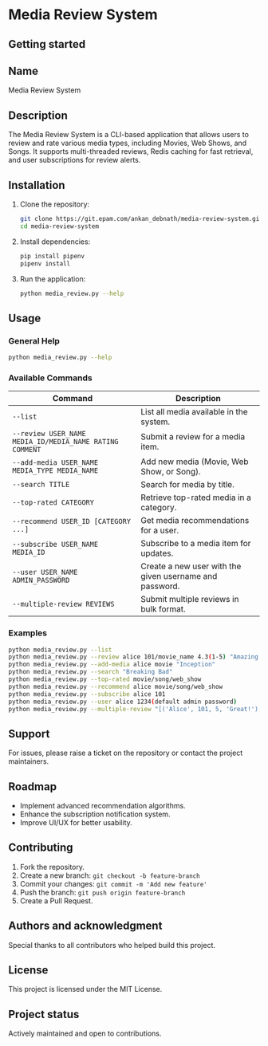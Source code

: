 # Media Review System

## Getting started

## Name
Media Review System

## Description
The Media Review System is a CLI-based application that allows users to review and rate various media types, including Movies, Web Shows, and Songs. It supports multi-threaded reviews, Redis caching for fast retrieval, and user subscriptions for review alerts.


## Installation
1. Clone the repository:
   ```sh
   git clone https://git.epam.com/ankan_debnath/media-review-system.git
   cd media-review-system
   ```
2. Install dependencies:
   ```sh
   pip install pipenv
   pipenv install
   ```
3. Run the application:
   ```sh
   python media_review.py --help
   ```

## Usage
### General Help
```sh
python media_review.py --help
```

### Available Commands
| Command | Description |
|---------|-------------|
| `--list` | List all media available in the system. |
| `--review USER_NAME MEDIA_ID/MEDIA_NAME RATING COMMENT` | Submit a review for a media item. |
| `--add-media USER_NAME MEDIA_TYPE MEDIA_NAME` | Add new media (Movie, Web Show, or Song). |
| `--search TITLE` | Search for media by title. |
| `--top-rated CATEGORY` | Retrieve top-rated media in a category. |
| `--recommend USER_ID [CATEGORY ...]` | Get media recommendations for a user. |
| `--subscribe USER_NAME MEDIA_ID` | Subscribe to a media item for updates. |
| `--user USER_NAME ADMIN_PASSWORD` | Create a new user with the given username and password. |
| `--multiple-review REVIEWS` | Submit multiple reviews in bulk format. |

### Examples
```sh
python media_review.py --list
python media_review.py --review alice 101/movie_name 4.3(1-5) "Amazing movie!"
python media_review.py --add-media alice movie "Inception"
python media_review.py --search "Breaking Bad"
python media_review.py --top-rated movie/song/web_show
python media_review.py --recommend alice movie/song/web_show
python media_review.py --subscribe alice 101
python media_review.py --user alice 1234(default admin password)
python media_review.py --multiple-review "[('Alice', 101, 5, 'Great!'), ('Bob', 102, 4, 'Nice!')]"
```

## Support
For issues, please raise a ticket on the repository or contact the project maintainers.

## Roadmap
- Implement advanced recommendation algorithms.
- Enhance the subscription notification system.
- Improve UI/UX for better usability.

## Contributing
1. Fork the repository.
2. Create a new branch: `git checkout -b feature-branch`
3. Commit your changes: `git commit -m 'Add new feature'`
4. Push the branch: `git push origin feature-branch`
5. Create a Pull Request.

## Authors and acknowledgment
Special thanks to all contributors who helped build this project.

## License
This project is licensed under the MIT License.

## Project status
Actively maintained and open to contributions.

